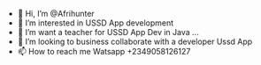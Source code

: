 - 👋 Hi, I’m @Afrihunter
- 👀 I’m interested in USSD App development
- 🌱 I’m want a teacher for USSD App Dev in Java  ...
- 💞️ I’m looking to business collaborate with a developer Ussd App
- 📫 How to reach me Watsapp +2349058126127

<!---
Afrihunter/Afrihunter is a ✨ special ✨ repository because its `README.md` (this file) appears on your GitHub profile.
You can click the Preview link to take a look at your changes.
--->
